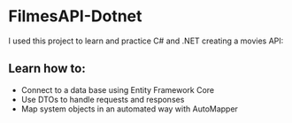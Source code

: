 # FilmesAPI-Dotnet

I used this project to learn and practice C# and .NET creating a movies API:

## Learn how to:

- Connect to a data base using Entity Framework Core
- Use DTOs to handle requests and responses
- Map system objects in an automated way with AutoMapper
